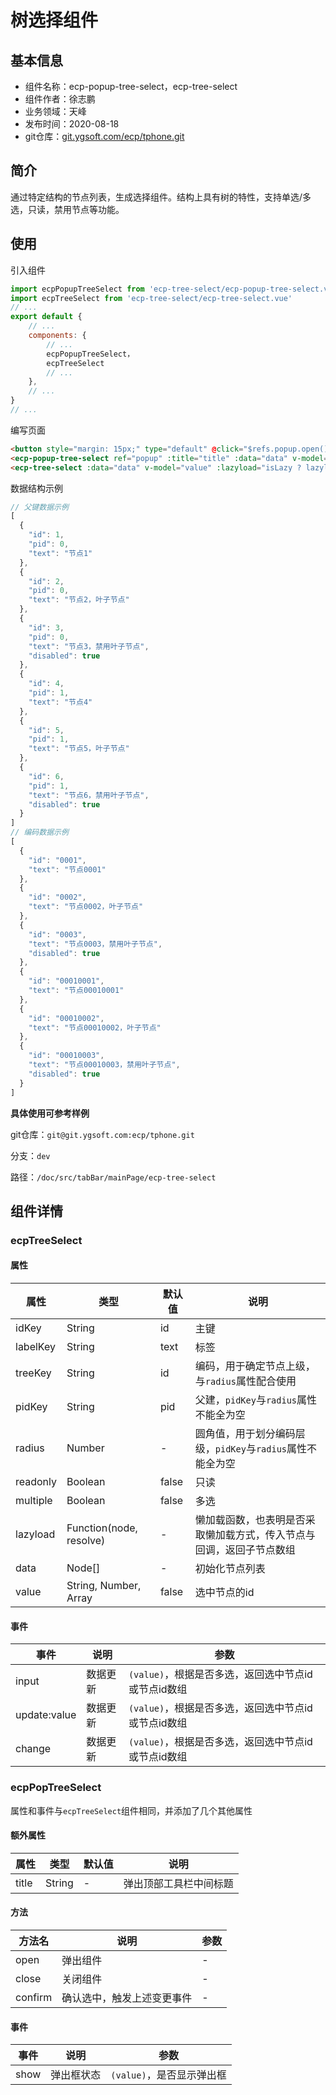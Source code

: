 # 树选择组件

## 基本信息

- 组件名称：ecp-popup-tree-select，ecp-tree-select
- 组件作者：徐志鹏
- 业务领域：天峰
- 发布时间：2020-08-18
- git仓库：[git.ygsoft.com/ecp/tphone.git](http://git.ygsoft.com/ecp/tphone.git)

## 简介

通过特定结构的节点列表，生成选择组件。结构上具有树的特性，支持单选/多选，只读，禁用节点等功能。

## 使用

引入组件
```javascript
import ecpPopupTreeSelect from 'ecp-tree-select/ecp-popup-tree-select.vue'
import ecpTreeSelect from 'ecp-tree-select/ecp-tree-select.vue'
// ...
export default {
	// ...
	components: {
		// ...
		ecpPopupTreeSelect，
		ecpTreeSelect
		// ...
	},
	// ...
}
// ...
```

编写页面
```html
<button style="margin: 15px;" type="default" @click="$refs.popup.open()">弹出树选择组件</button>
<ecp-popup-tree-select ref="popup" :title="title" :data="data" v-model="value" :lazyload="isLazy ? lazyload: null" :multiple="multiple" :readonly="readonly" :idKey="idKey" :labelKey="labelKey" :treeKey="treeKey" :pidKey="pidKey" :radius="radius"></ecp-popup-tree-select>
<ecp-tree-select :data="data" v-model="value" :lazyload="isLazy ? lazyload: null" :multiple="multiple" :readonly="readonly" :idKey="idKey" :labelKey="labelKey" :treeKey="treeKey" :pidKey="pidKey" :radius="radius"></ecp-tree-select>
```

数据结构示例
```javascript
// 父键数据示例
[
  {
    "id": 1,
    "pid": 0,
    "text": "节点1"
  },
  {
    "id": 2,
    "pid": 0,
    "text": "节点2，叶子节点"
  },
  {
    "id": 3,
    "pid": 0,
    "text": "节点3，禁用叶子节点",
    "disabled": true
  },
  {
    "id": 4,
    "pid": 1,
    "text": "节点4"
  },
  {
    "id": 5,
    "pid": 1,
    "text": "节点5，叶子节点"
  },
  {
    "id": 6,
    "pid": 1,
    "text": "节点6，禁用叶子节点",
    "disabled": true
  }
]
// 编码数据示例
[
  {
    "id": "0001",
    "text": "节点0001"
  },
  {
    "id": "0002",
    "text": "节点0002，叶子节点"
  },
  {
    "id": "0003",
    "text": "节点0003，禁用叶子节点",
    "disabled": true
  },
  {
    "id": "00010001",
    "text": "节点00010001"
  },
  {
    "id": "00010002",
    "text": "节点00010002，叶子节点"
  },
  {
    "id": "00010003",
    "text": "节点00010003，禁用叶子节点",
    "disabled": true
  }
]
```

**具体使用可参考样例**

git仓库：`git@git.ygsoft.com:ecp/tphone.git`

分支：`dev`

路径：`/doc/src/tabBar/mainPage/ecp-tree-select`

## 组件详情

### ecpTreeSelect

#### 属性
属性|类型|默认值|说明
-|-|-|-
idKey|String|id|主键
labelKey|String|text|标签
treeKey|String|id|编码，用于确定节点上级，与`radius`属性配合使用
pidKey|String|pid|父建，`pidKey`与`radius`属性不能全为空
radius|Number|-|圆角值，用于划分编码层级，`pidKey`与`radius`属性不能全为空
readonly|Boolean|false|只读
multiple|Boolean|false|多选
lazyload|Function(node, resolve)|-|懒加载函数，也表明是否采取懒加载方式，传入节点与回调，返回子节点数组
data|Node[]|-|初始化节点列表
value|String, Number, Array|false|选中节点的id

#### 事件
事件|说明|参数
-|-|-
input|数据更新|`(value)`，根据是否多选，返回选中节点id或节点id数组
update:value|数据更新|`(value)`，根据是否多选，返回选中节点id或节点id数组
change|数据更新|`(value)`，根据是否多选，返回选中节点id或节点id数组

### ecpPopTreeSelect
属性和事件与`ecpTreeSelect`组件相同，并添加了几个其他属性

#### 额外属性
属性|类型|默认值|说明
-|-|-|-
title|String|-|弹出顶部工具栏中间标题

#### 方法
方法名|说明|参数
-|-|-
open|弹出组件|-
close|关闭组件|-
confirm|确认选中，触发上述变更事件|-

#### 事件
事件|说明|参数
-|-|-
show|弹出框状态|`(value)`，是否显示弹出框